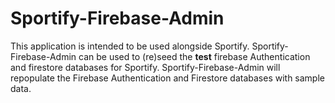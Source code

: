 # Sportify-Firebase-Admin

This application is intended to be used alongside Sportify. Sportify-Firebase-Admin can be used to (re)seed the **test** firebase Authentication and firestore databases for Sportify.  Sportify-Firebase-Admin will repopulate the Firebase Authentication and Firestore databases with sample data.

